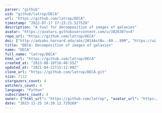 ```yaml
---
parser: "github"
uid: "github/latrop/DECA"
url: "https://github.com/latrop/DECA"
timestamp: "2022-07-17 17:23:21.527520"
description: "A tool for decomposition of images of galaxies"
avatar: "https://avatars.githubusercontent.com/u/382630?v=4"
repo_url: "https://github.com/latrop/DECA"
doi: ["http://adsabs.harvard.edu/abs/2014AstBu..69...99M", "https://ui.adsabs.harvard.edu/abs/2015ascl.soft01005M/abstract"]
title: "DECA: Decomposition of images of galaxies"
name: "DECA"
full_name: "latrop/DECA"
html_url: "https://github.com/latrop/DECA"
created_at: "2013-08-10T16:46:55Z"
updated_at: "2021-04-21T15:12:00Z"
clone_url: "https://github.com/latrop/DECA.git"
size: 7112
stargazers_count: 4
watchers_count: 4
language: "Python"
subscribers_count: 4
owner: {"html_url": "https://github.com/latrop", "avatar_url": "https://avatars.githubusercontent.com/u/382630?v=4", "login": "latrop", "type": "User"}
date: "2023-11-25 14:20:12.729269"
---
```

